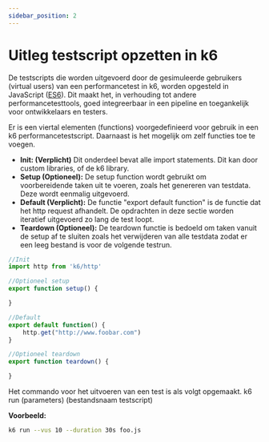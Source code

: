 ```yaml
---
sidebar_position: 2
---
```


# Uitleg testscript opzetten in k6

De testscripts die worden uitgevoerd door de gesimuleerde gebruikers (virtual users) van een performancetest in k6, worden opgesteld in JavaScript ([ES6](https://en.wikipedia.org/wiki/ECMAScript#6th_Edition_%E2%80%93_ECMAScript_2015)). Dit maakt het, in verhouding tot andere performancetesttools, goed integreerbaar in een pipeline en toegankelijk voor ontwikkelaars en testers. 

Er is een viertal elementen (functions) voorgedefinieerd voor gebruik in een k6 performancetestscript. Daarnaast is het mogelijk om zelf functies toe te voegen.

- <b>Init: (Verplicht)</b> Dit onderdeel bevat alle import statements. Dit kan door custom libraries, of de k6 library.
- <b>Setup (Optioneel):</b> De setup function wordt gebruikt om voorbereidende taken uit te voeren, zoals het genereren van testdata. Deze wordt eenmalig uitgevoerd.
- <b>Default (Verplicht):</b> De functie "export default function" is de functie dat het http request afhandelt. De opdrachten in deze sectie worden iteratief uitgevoerd zo lang de test loopt.
- <b>Teardown (Optioneel):</b> De teardown functie is bedoeld om taken vanuit de setup af te sluiten zoals het verwijderen van alle testdata zodat er een leeg bestand is voor de volgende testrun.

```javascript
//Init
import http from 'k6/http'

//Optioneel setup
export function setup() {

}

//Default
export default function() {
    http.get("http://www.foobar.com")
}

//Optioneel teardown
export function teardown() {

}
```

Het commando voor het uitvoeren van een test is als volgt opgemaakt.
k6 run (parameters) (bestandsnaam testscript)

<b>Voorbeeld:</b>

```bash
k6 run --vus 10 --duration 30s foo.js
```